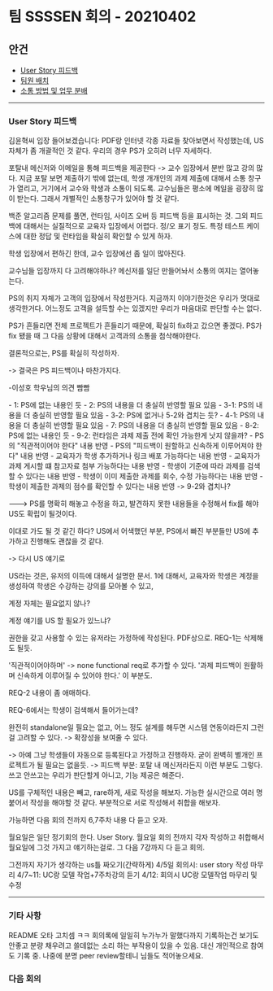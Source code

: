 # 팀 SSSSEN 회의 - 20210402

## 안건 

+ [User Story 피드백](#user-story-피드백)
+ [팀원 배치](#팀원-배치)
+ [소통 방법 및 업무 분배](#소통-방법-및-업무-분배)

--------

### User Story 피드백

김윤혁씨 입장 들어보겠습니다: PDF랑 인터넷 각종 자료들 찾아보면서 작성했는데, US 자체가 좀 개괄적인 것 같다. 우리의 경우 PS가 오히려 너무 자세하다.

포탈내 메신저와 이메일을 통해 피드백을 제공한다
-> 교수 입장에서 분반 많고 강의 많다.
    지금 포탈 보면 제출하기 밖에 없는데, 학생 개개인의 과제 제출에 대해서 소통 창구가 열리고, 거기에서 교수와 학생과 소통이 되도록.
 	교수님들은 평소에 메일을 굉장히 많이 받는다. 그래서 개별적인 소통창구가 있어야 할 것 같다.

백준 알고리즘 문제를 풀면, 런타임, 사이즈 오버 등 피드백 등을 표시하는 것. 그외 피드백에 대해서는 실질적으로 교육자 입장에서 어렵다. 정/오 표기 정도. 특정 테스트 케이스에 대한 정답 및 런타임을 확실히 확인할 수 있게 하자.

학생 입장에서 편하긴 한데, 교수 입장에선 좀 일이 많아진다. 

교수님들 입장까지 다 고려해야하나? 메신저를 일단 만들어놔서 소통의 여지는 열어놓는다.

PS의 취지 자체가 고객의 입장에서 작성한거다. 지금까지 이야기한것은 우리가 멋대로 생각한거다. 어느정도 고객을 설득할 수는 있겠지만 우리가 마음대로 판단할 수는 없다. 

PS가 흔들리면 전체 프로젝트가 흔들리기 때문에, 확실히 fix하고 갔으면 좋겠다.
PS가 fix 됐을 때 그 다음 상황에 대해서 고객과의 소통을 첨삭해야한다.

결론적으로는, PS를 확실히 작성하자.

-> 결국은 PS 피드백이나 마찬가지다.

-이성호 학우님의 의견 빰빰

\- 1: PS에 없는 내용인 듯
\- 2: PS의 내용을 더 충실히 반영할 필요 있음
\- 3-1: PS의 내용을 더 충실히 반영할 필요 있음
\- 3-2: PS에 없거나 5-2와 겹치는 듯?
\- 4-1: PS의 내용을 더 충실히 반영할 필요 있음
\- 7: PS의 내용을 더 충실히 반영할 필요 있음
\- 8-2: PS에 없는 내용인 듯
\- 9-2: 런타임은 과제 제출 전에 확인 가능한게 낫지 않을까?
\- PS의 "직관적이어야 한다" 내용 반영
\- PS의 "피드백이 원할하고 신속하게 이루어져야 한다" 내용 반영
\- 교육자가 학생 추가하거나 링크 배포 가능하다는 내용 반영
\- 교육자가 과제 게시할 떄 참고자료 첨부 가능하다는 내용 반영
\- 학생이 기준에 따라 과제를 검색할 수 있다는 내용 반영
\- 학생이 이미 제출한 과제를 회수, 수정 가능하다는 내용 반영
\- 학생이 제출한 과제의 점수를 확인할 수 있다는 내용 반영 -> 9-2와 겹치나?

---> PS를 명확히 해놓고 수정을 하고, 발견하지 못한 내용들을 수정해서 fix를 해야 US도 확립이 될것이다.

이대로 가도 될 것 같긴 하다? 
US에서 어색했던 부분, PS에서 빠진 부분들만 US에 추가하고 진행해도 괜찮을 것 같다.

-> 다시 US 얘기로

US라는 것은, 유저의 이득에 대해서 설명한 문서.
1에 대해서, 
교육자와 학생은 계정을 생성하여 학생은 수강하는 강의를 모아볼 수 있고, 

계정 자체는 필요없지 않나?

계정 얘기를 US 할 필요가 있느냐?

권한을 갖고 사용할 수 있는 유저라는 가정하에 작성된다. PDF상으로.
REQ-1는 삭제해도 될듯.

'직관적이어야하며' -> none functional req로 추가할 수 있다.
'과제 피드백이 원활하며 신속하게 이루어질 수 있어야 한다.' 이 부분도.

REQ-2 내용이 좀 애매하다. 

REQ-6에서는 학생이 검색해서 들어가는데?

완전히 standalone일 필요는 없고, 어느 정도 설계를 해두면 시스템 연동이라든지 그런걸 고려할 수 있다. -> 확장성을 보여줄 수 있다.

-> 아예 그냥 학생들이 자동으로 등록된다고 가정하고 진행하자. 굳이 완벽히 별개인 프로젝트가 될 필요는 없을듯. 
-> 피드백 부분: 포탈 내 메신저라든지 이런 부분도 그렇다.
쓰고 안쓰고는 우리가 판단할게 아니고, 기능 제공은 해준다.

US를 구체적인 내용은 빼고, rare하게, 새로 작성을 해보자.
가능한 실시간으로 여러 명 붙어서 작성을 해야할 것 같다.
부분적으로 서로 작성해서 취합을 해보자. 

가능하면  다음 회의 전까지 6,7주차 내용 다 듣고 오자.

월요일은 일단 정기회의 한다. User Story. 월요일 회의 전까지 각자 작성하고 취합해서 월요일에 그것 가지고 얘기하는걸로.
그 다음 7강까지 다 듣고 회의.

그전까지 자기가 생각하는 us틀 짜오기(간략하게) 
4/5일 회의시: user story 작성 마무리 
4/7~11:  UC랑 모델 작업+7주차강의 듣기 
4/12: 회의시 UC랑 모델작업 마무리 및 수정



-------

### 기타 사항

README 오타 고치셈 ㅋㅋ
회의록에 일일히 누가누가 말했다까지 기록하는건 보기도 안좋고 분량 채우려고 쓸데없는 소리 하는 부작용이 있을 수 있음. 대신 개인적으로 참여도 기록 중. 나중에 분명 peer review할테니 님들도 적어놓으세요.

### 다음 회의

